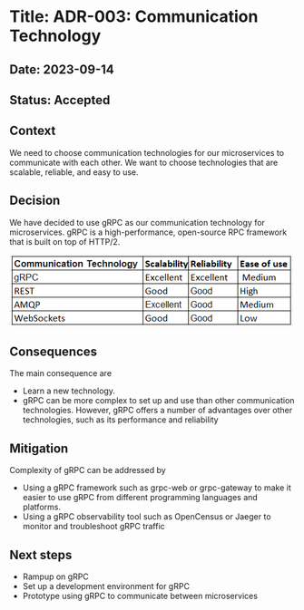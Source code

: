# Title: ADR-003: Communication Technology
## Date: 2023-09-14
## Status: Accepted

## Context
We need to choose communication technologies for our microservices to communicate with each other. We want to choose technologies that are scalable, reliable, and easy to use.
 
## Decision
We have decided to use gRPC as our communication technology for microservices. gRPC is a high-performance, open-source RPC framework that is built on top of HTTP/2.

![Communication Technology Comparison](CommunicationTechnologyComparison.PNG)
## Consequences
The main consequence are 
* Learn a new technology. 
* gRPC can be more complex to set up and use than other communication technologies.
  However, gRPC offers a number of advantages over other technologies, such as its performance and reliability

## Mitigation
Complexity of gRPC can be addressed by
* Using a gRPC framework such as grpc-web or grpc-gateway to make it easier to use gRPC from different programming languages and platforms.
* Using a gRPC observability tool such as OpenCensus or Jaeger to monitor and troubleshoot gRPC traffic
## Next steps
* Rampup on gRPC
* Set up a development environment for gRPC 
* Prototype using gRPC to communicate between  microservices
